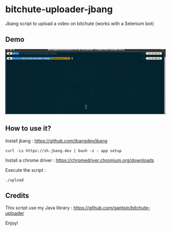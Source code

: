 # bitchute-uploader-jbang
Jbang script to upload a video on bitchute (works with a Selenium bot)

## Demo
![Demo](demo.gif)

## How to use it?

Install jbang : https://github.com/jbangdev/jbang
```
curl -Ls https://sh.jbang.dev | bash -s - app setup
```

Install a chrome driver : https://chromedriver.chromium.org/downloads

Execute the script : 
```
./upload
```

## Credits
This script use my Java library : https://github.com/gantoin/bitchute-uploader

Enjoy!
